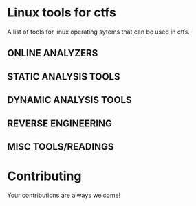 Linux tools for ctfs
========================

A list of tools for linux operating sytems that can be used in ctfs.

## ONLINE ANALYZERS


## STATIC ANALYSIS TOOLS


## DYNAMIC ANALYSIS TOOLS


## REVERSE ENGINEERING


## MISC TOOLS/READINGS

# Contributing
Your contributions are always welcome!
